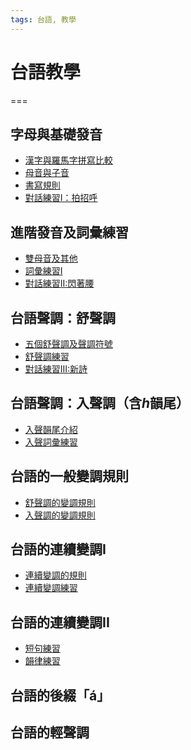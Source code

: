 ```yaml
---
tags: 台語, 教學
---
```

# 台語教學
===

字母與基礎發音
---
- [漢字與羅馬字拼寫比較](/wyXmYtPGRzmANMQ9EH2-3g)
- [母音與子音](/5MFFpvmWTvaIBkZpt7PkkA)
- [書寫規則](/KeYEy8cNS1Ceb0oXGclbeg)
- [對話練習I：拍招呼](/k_hTM0qZTeaK-zub8MiULg)

進階發音及詞彙練習
---
- [雙母音及其他](/_WCNHSUlRfqQsxPuVGktbA)
- [詞彙練習I](/pDFvy5pbRrG3VPuU-D9x1w)
- [對話練習II:閃著腰](/AQyje75ITDmG_I-l3Wgv_A)

台語聲調：舒聲調
---
- [五個舒聲調及聲調符號](/Z6FLFY9LTjS_yCTbJ1G0Yw)
- [舒聲調練習](/-Y39owUHRG-YnjlG6WhDZA)
- [對話練習III:新詩](/FiF3b0x8STuahab2lNdVqg)

台語聲調：入聲調（含*h*韻尾）
---
- [入聲韻尾介紹](/3PfpsKzFRuWRTITAXglldg)
- [入聲詞彙練習](/QscwjmrYS_ikV5JnGLgQZQ)

台語的一般變調規則
---
- [舒聲調的變調規則](/znJxsYuOTF2SKEVAg0xHzw)
- [入聲調的變調規則](/LDo4XQfySGmVTORdAk1ghg)

台語的連續變調I
---
- [連續變調的規則](/ML7dx9hzSNi47aQc8eIi1A)
- [連續變調練習](/6GvRomqVTv20SUfr-jPOOQ)

台語的連續變調II
---
- [短句練習](/lm7xoRE7SBydQ0eER7llYA)
- [韻律練習](/Gfm4VVxZQkuhrLDqQVCgCg)

台語的後綴「á」
---

台語的輕聲調
---